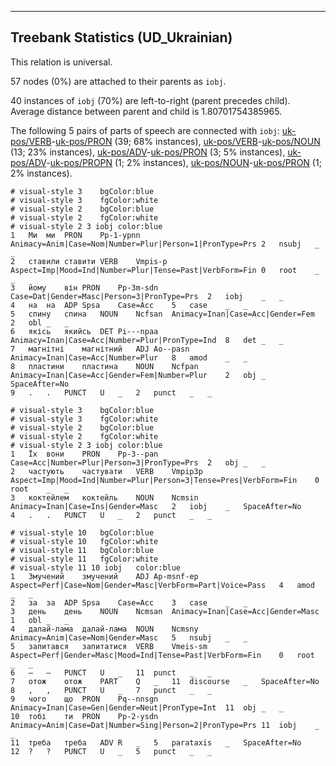 

--------------------------------------------------------------------------------

## Treebank Statistics (UD_Ukrainian)

This relation is universal.

57 nodes (0%) are attached to their parents as `iobj`.

40 instances of `iobj` (70%) are left-to-right (parent precedes child).
Average distance between parent and child is 1.80701754385965.

The following 5 pairs of parts of speech are connected with `iobj`: [uk-pos/VERB]()-[uk-pos/PRON]() (39; 68% instances), [uk-pos/VERB]()-[uk-pos/NOUN]() (13; 23% instances), [uk-pos/ADV]()-[uk-pos/PRON]() (3; 5% instances), [uk-pos/ADV]()-[uk-pos/PROPN]() (1; 2% instances), [uk-pos/NOUN]()-[uk-pos/PRON]() (1; 2% instances).


~~~ conllu
# visual-style 3	bgColor:blue
# visual-style 3	fgColor:white
# visual-style 2	bgColor:blue
# visual-style 2	fgColor:white
# visual-style 2 3 iobj	color:blue
1	Ми	ми	PRON	Pp-1-ypnn	Animacy=Anim|Case=Nom|Number=Plur|Person=1|PronType=Prs	2	nsubj	_	_
2	ставили	ставити	VERB	Vmpis-p	Aspect=Imp|Mood=Ind|Number=Plur|Tense=Past|VerbForm=Fin	0	root	_	_
3	йому	він	PRON	Pp-3m-sdn	Case=Dat|Gender=Masc|Person=3|PronType=Prs	2	iobj	_	_
4	на	на	ADP	Spsa	Case=Acc	5	case	_	_
5	спину	спина	NOUN	Ncfsan	Animacy=Inan|Case=Acc|Gender=Fem	2	obl	_	_
6	якісь	якийсь	DET	Pi---npaa	Animacy=Inan|Case=Acc|Number=Plur|PronType=Ind	8	det	_	_
7	магнітні	магнітний	ADJ	Ao--pasn	Animacy=Inan|Case=Acc|Number=Plur	8	amod	_	_
8	пластини	пластина	NOUN	Ncfpan	Animacy=Inan|Case=Acc|Gender=Fem|Number=Plur	2	obj	_	SpaceAfter=No
9	.	.	PUNCT	U	_	2	punct	_	_

~~~


~~~ conllu
# visual-style 3	bgColor:blue
# visual-style 3	fgColor:white
# visual-style 2	bgColor:blue
# visual-style 2	fgColor:white
# visual-style 2 3 iobj	color:blue
1	Їх	вони	PRON	Pp-3--pan	Case=Acc|Number=Plur|Person=3|PronType=Prs	2	obj	_	_
2	частують	частувати	VERB	Vmpip3p	Aspect=Imp|Mood=Ind|Number=Plur|Person=3|Tense=Pres|VerbForm=Fin	0	root	_	_
3	коктейлем	коктейль	NOUN	Ncmsin	Animacy=Inan|Case=Ins|Gender=Masc	2	iobj	_	SpaceAfter=No
4	.	.	PUNCT	U	_	2	punct	_	_

~~~


~~~ conllu
# visual-style 10	bgColor:blue
# visual-style 10	fgColor:white
# visual-style 11	bgColor:blue
# visual-style 11	fgColor:white
# visual-style 11 10 iobj	color:blue
1	Змучений	змучений	ADJ	Ap-msnf-ep	Aspect=Perf|Case=Nom|Gender=Masc|VerbForm=Part|Voice=Pass	4	amod	_	_
2	за	за	ADP	Spsa	Case=Acc	3	case	_	_
3	день	день	NOUN	Ncmsan	Animacy=Inan|Case=Acc|Gender=Masc	1	obl	_	_
4	далай-лама	далай-лама	NOUN	Ncmsny	Animacy=Anim|Case=Nom|Gender=Masc	5	nsubj	_	_
5	запитався	запитатися	VERB	Vmeis-sm	Aspect=Perf|Gender=Masc|Mood=Ind|Tense=Past|VerbForm=Fin	0	root	_	_
6	—	—	PUNCT	U	_	11	punct	_	_
7	отож	отож	PART	Q	_	11	discourse	_	SpaceAfter=No
8	,	,	PUNCT	U	_	7	punct	_	_
9	чого	що	PRON	Pq--nnsgn	Animacy=Inan|Case=Gen|Gender=Neut|PronType=Int	11	obj	_	_
10	тобі	ти	PRON	Pp-2-ysdn	Animacy=Anim|Case=Dat|Number=Sing|Person=2|PronType=Prs	11	iobj	_	_
11	треба	треба	ADV	R	_	5	parataxis	_	SpaceAfter=No
12	?	?	PUNCT	U	_	5	punct	_	_

~~~


